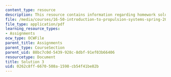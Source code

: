 ```yaml
---
content_type: resource
description: This resource contains information regarding homework solution 3.
file: /media/courses/16-50-introduction-to-propulsion-systems-spring-2012/0262c8ff6670508a1598cb54f41be82b_MIT16_50S12_sol3.pdf
file_type: application/pdf
learning_resource_types:
- Assignments
ocw_type: OCWFile
parent_title: Assignments
parent_type: CourseSection
parent_uid: 88bc7c0d-5439-928c-8dbf-91ef03b66406
resourcetype: Document
title: Solution 3
uid: 0262c8ff-6670-508a-1598-cb54f41be82b
---
```

